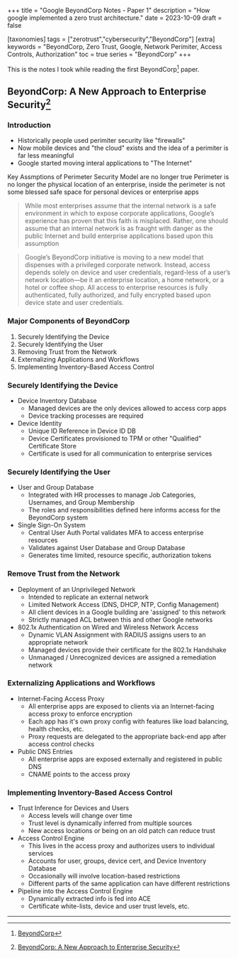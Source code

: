+++
title = "Google BeyondCorp Notes - Paper 1"
description = "How google implemented a zero trust architecture."
date = 2023-10-09
draft = false

[taxonomies]
tags = ["zerotrust","cybersecurity","BeyondCorp"]
[extra]
keywords = "BeyondCorp, Zero Trust, Google, Network Perimiter, Access Controls, Authorization"
toc = true
series = "BeyondCorp"
+++

This is the notes I took while reading the first BeyondCorp[^beyondcorp] paper.

<!-- more -->
## BeyondCorp: A New Approach to Enterprise Security[^beyondcorp1]

### Introduction

- Historically people used perimiter security like "firewalls"
- Now mobile devices and "the cloud" exists and the idea of a perimiter is far less meaningful
- Google started moving interal applications to "The Internet"

Key Assmptions of Perimeter Security Model are no longer true
Perimeter is no longer the physical location of an enterprise, inside the perimeter is not some blessed safe space for personal devices or enterprise apps

> While most enterprises assume that the internal network is a safe environment in which to expose corporate applications, Google’s experience has proven that this faith is misplaced. Rather, one should assume that an internal network is as fraught with danger as the public Internet and build enterprise applications based upon this assumption

> Google’s BeyondCorp initiative is moving to a new model that dispenses with a privileged corporate network. Instead, access depends solely on device and user credentials, regard-less of a user’s network location—be it an enterprise location, a home network, or a hotel or coffee shop. All access to enterprise resources is fully authenticated, fully authorized, and fully encrypted based upon device state and user credentials.

### Major Components of BeyondCorp

1. Securely Identifying the Device
2. Securely Identifying the User
3. Removing Trust from the Network
4. Externalizing Applications and Workflows
5. Implementing Inventory-Based Access Control

### Securely Identifying the Device

- Device Inventory Database
  - Managed devices are the only devices allowed to access corp apps
  - Device tracking processes are required
- Device Identity
  - Unique ID Reference in Device ID DB
  - Device Certificates provisioned to TPM or other "Qualified" Certificate Store
  - Certificate is used for all communication to enterprise services

### Securely Identifying the User

- User and Group Database
  - Integrated with HR processes to manage Job Categories, Usernames, and Group Membership
  - The roles and responsibilities defined here informs access for the BeyondCorp system
- Single Sign-On System
  - Central User Auth Portal validates MFA to access enterprise resources
  - Validates against User Database and Group Database
  - Generates time limited, resource specific, authorization tokens

### Remove Trust from the Network

- Deployment of an Unprivileged Network
  - Intended to replicate an external network
  - Limited Network Access (DNS, DHCP, NTP, Config Management)
  - All client devices in a Google building are 'assigned' to this network
  - Strictly managed ACL between this and other Google networks
- 802.1x Authentication on Wired and Wireless Network Access
  - Dynamic VLAN Assignment with RADIUS assigns users to an appropriate network
  - Managed devices provide their certificate for the 802.1x Handshake
  - Unmanaged / Unrecognized devices are assigned a remediation network

### Externalizing Applications and Workflows

- Internet-Facing Access Proxy
  - All enterprise apps are exposed to clients via an Internet-facing access proxy to enforce encryption
  - Each app has it's own proxy config with features like load balancing, health checks, etc.
  - Proxy requests are delegated to the appropriate back-end app after access control checks
- Public DNS Entries
  - All enterprise apps are exposed externally and registered in public DNS
  - CNAME points to the access proxy

### Implementing Inventory-Based Access Control

- Trust Inference for Devices and Users
  - Access levels will change over time
  - Trust level is dynamically inferred from multiple sources
  - New access locations or being on an old patch can reduce trust
- Access Control Engine
  - This lives in the access proxy and authorizes users to individual services
  - Accounts for user, groups, device cert, and Device Inventory Database
  - Occasionally will involve location-based restrictions
  - Different parts of the same application can have different restrictions
- Pipeline into the Access Control Engine
  - Dynamically extracted info is fed into ACE
  - Certificate white-lists, device and user trust levels, etc.

---
<!-- Note: There must be a blank line every two lines of the footnote definition. -->
[^beyondcorp]: [BeyondCorp](https://cloud.google.com/beyondcorp/)

[^beyondcorp1]: [BeyondCorp: A New Approach to Enterprise Security](https://research.google/pubs/pub43231/)
